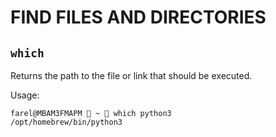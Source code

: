 # FIND FILES AND DIRECTORIES

## `which`

Returns the path to the file or link that should be executed. 

Usage:
```
farel@MBAM3FMAPM  ~  which python3
/opt/homebrew/bin/python3
```


